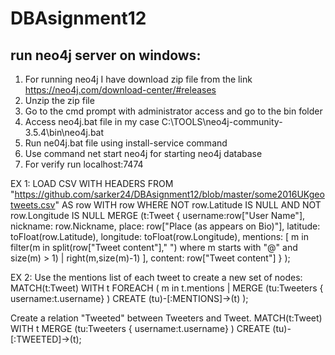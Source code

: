 # DBAsignment12

## run neo4j server on windows:
1.	For running neo4j I have download zip file from the link https://neo4j.com/download-center/#releases
2.	Unzip the zip file 
3.	Go to the cmd prompt with administrator access  and go to the bin folder
4.	Access neo4j.bat file in my case C:\TOOLS\neo4j-community-3.5.4\bin\neo4j.bat
5.	Run ne04j.bat file using install-service command
6.	Use command net start neo4j for starting neo4j database
7.	 For verify run localhost:7474


EX 1:
LOAD CSV WITH HEADERS FROM "https://github.com/sarker24/DBAsignment12/blob/master/some2016UKgeotweets.csv" AS row
WITH row
WHERE NOT row.Latitude IS NULL AND NOT row.Longitude IS NULL
MERGE (t:Tweet
    {
        username:row["User Name"],
        nickname: row.Nickname,
        place: row["Place (as appears on Bio)"],
        latitude: toFloat(row.Latitude),
        longitude: toFloat(row.Longitude),
        mentions: [
            m in filter(m in split(row["Tweet content"]," ") 
            where m starts with "@" and size(m) > 1) | right(m,size(m)-1)
        ],
        content: row["Tweet content"]
    }
);

EX 2:
Use the mentions list of each tweet to create a new set of nodes:
MATCH(t:Tweet) 
WITH t
FOREACH (
    m in t.mentions | 
    MERGE (tu:Tweeters { username:t.username} )
    CREATE (tu)-[:MENTIONS]->(t)
);

Create a relation "Tweeted" between Tweeters and Tweet.
MATCH(t:Tweet) 
WITH t
MERGE (tu:Tweeters { username:t.username} )
CREATE (tu)-[:TWEETED]->(t);



